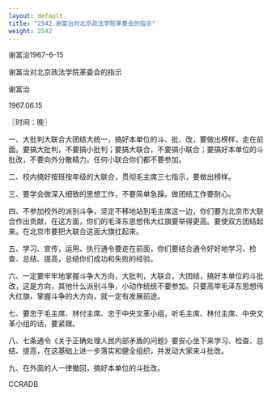 ```yaml
---
layout: default
title: "2542.谢富治对北京政法学院革委会的指示"
weight: 2542
---
```


谢富治1967-6-15

谢富治对北京政法学院革委会的指示

谢富治

1967.06.15

〖时间：晚〗

一、大批判大联合大团结大统一，搞好本单位的斗、批、改，要做出榜样，走在前面。要搞大批判，不要搞小批判；要搞大联合，不要搞小联合；要搞好本单位的斗批改，不要向外分散精力。任何小联合你们都不要参加。

二、校内搞好按班按年级的大联合，贯彻毛主席三七指示，要做出榜样。

三、要学会做深入细致的思想工作，不要简单急躁。做团结工作要耐心。

四、不参加校外的派别斗争，坚定不移地站到毛主席这一边，你们要为北京市大联合作出贡献，在这方面，你们的毛泽东思想伟大红旗要举得更高。要使双方团结起来。在北京市要把大联合这面大旗扛起来。

五、学习、宣传，运用、执行通令要走在前面，你们要结合通令好好地学习、检查、总结、提高，总结你们成功和失败的经验。

六、一定要牢牢地掌握斗争大方向，大批判，大联合，大团结，搞好本单位的斗批改，这是方向，其他什么派别斗争，小动作统统不要参加。只要高举毛泽东思想伟大红旗，掌握斗争的大方向，就一定有发展前途。

七、要忠于毛主席、林付主席、忠于中央文革小组，听毛主席、林付主席、中央文革小组的话，要紧跟。

八、七条通令《关于正确处理人民内部矛盾的问题》要安心坐下来学习、检查、总结、提高，在这基础上进一步落实和健全组织，并发动大家来斗批改。

九、在外面的人一律撤回，搞好本单位的斗批改。

CCRADB

